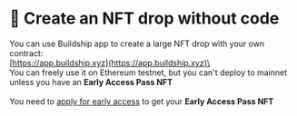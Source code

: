# 🐶 Create an NFT drop without code

You can use Buildship app to create a large NFT drop with your own contract:\
[https://app.buildship.xyz](https://app.buildship.xyz)\
\
You can freely use it on Ethereum testnet, but you can't deploy to mainnet unless you have an **Early Access Pass NFT**\
\
You need to [apply for early access](../apply-to-closed-alpha.md) to get your **Early Access Pass NFT**
